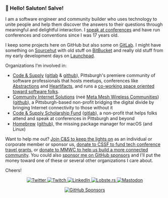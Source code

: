 ### 🎩 Hello! Saluton! Salve!

I am a software engineer and community builder who uses technology to unite people and help them discover the answers to their questions through meaningful and delightful interaction. I [speak at conferences](https://github.com/colindean/talks) and have run conferences and conventions since I was 17 years old.

I keep some projects here on GitHub but also some on [GitLab](https://gitlab.com/colindean).
I might have something on [Sourcehut](https://sr.ht/~colindean/) with old stuff on [BitBucket](https://bitbucket.com/colindean) and really old stuff from my early development days on [Launchpad](https://launchpad.net/~colindean).

Organizations I'm involved in:

* [Code & Supply](https://codeandsupply.co) ([gitlab](https://gitlab.com/codeandsupply) & [github](https://github.com/codeandsupply)), Pittsburgh's premiere community of software professionals that hosts meetups, conferences like [Abstractions](https://abstractions.io) and [Heartifacts](https://heartifacts.codeandsupply.co), and runs a [co-working space oriented toward software folks](https://codeandsupply.co/coworking).
* [Community Internet Solutions](https://twitter.com/bringtheweb) (neé [Meta Mesh Wireless Communities](https://metamesh.org)) ([github](https://github.com/metamesh)), a Pittsburgh-based non-profit bridging the digital divide by bringing Internet connectivity to those without it
* [Code & Supply Scholarship Fund](https://codeandsupply.fund) ([gitlab](https://gitlab.com/codeandsupplyfund)), a non-profit that helps folks attend and speak at conferences in Pittsburgh and beyond
* [Homebrew](https://brew.sh) ([github](https://github.com/homebrew)), the missing package manager for macOS (and Linux)

Want to help me out?
[Join C&S to keep the lights on](https://codeandsupply.co/join) as an individual or corporate member or sponsor us,
[donate to CSSF to fund tech conference travel grants](https://codeandsupply.fund/donate), or
[donate to MMWC to help us build a more connected community](https://metamesh.org).
You could also [sponsor me on GitHub sponsors](https://github.com/sponsors/colindean) and I'll put the money toward one of these or several other organizations I care about.

Cheers!

<p align="center">
	<a href="https://twitter.com/colindean">
    <img src="https://img.shields.io/twitter/follow/colindean?label=Twitter&style=social" alt="Twitter">
  </a>
	<a href="https://www.twitch.tv/rhettigan">
    <img src="https://img.shields.io/twitch/status/rhettigan?style=social" alt="Twitch">
  </a>
	<a href="https://www.linkedin.com/in/colindean">
    <img src="https://img.shields.io/badge/LinkedIn--_.svg?style=social&logo=linkedin" alt="LinkedIn">
  </a>
  <a href="https://www.lobste.rs/u/colindean">
    <img alt="Lobste.rs"
    src="https://img.shields.io/badge/dynamic/json?color=red&label=Lobsters&prefix=colindean%20has%20&query=%24.karma&suffix=%20karma&url=https%3A%2F%2Flobste.rs%2Fu%2Fcolindean.json">
  </a>
  <a href="https://mastodon.social/web/@colindean">
    <img alt="Mastodon" src="https://img.shields.io/mastodon/follow/000219687?domain=https%3A%2F%2Fmastodon.social&style=social">
  </a>
</p>
<p align="center">
  <a href="https://github.com/sponsors/colindean/">
    <img alt="GitHub Sponsors" src="https://img.shields.io/github/sponsors/colindean">
  </a>

<small>
